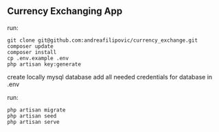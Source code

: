 ## Currency Exchanging App

run:
```
git clone git@github.com:andreafilipovic/currency_exchange.git
composer update
composer install
cp .env.example .env
php artisan key:generate
```

create locally mysql database
add all needed credentials for database in .env

run:
```
php artisan migrate
php artisan seed
php artisan serve
```